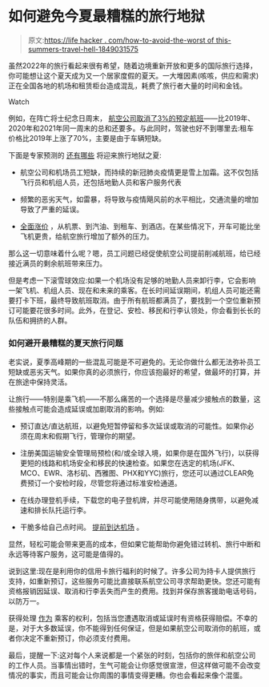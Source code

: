 # 如何避免今夏最糟糕的旅行地狱

> 原文:[https://life hacker . com/how-to-avoid-the-worst of this-summers-travel-hell-1849031575](https://lifehacker.com/how-to-avoid-the-worst-of-this-summers-travel-hell-1849031575)

虽然2022年的旅行看起来很有希望，随着边境重新开放和更多的国际旅行选择，你可能想让这个夏天成为又一个居家度假的夏天。一大堆因素(咳咳，供应和需求)正在全国各地的机场和租赁柜台造成混乱，耗费了旅行者大量的时间和金钱。

Watch

例如，在阵亡将士纪念日周末， [航空公司取消了3%的预定航班](https://www.cnn.com/2022/06/01/business/summer-travel-season-woes/index.html)——比2019年、2020年和2021年同一周末的总和还要多。与此同时，驾驶也好不到哪里去:租车价格比2019年上涨了70%，主要是由于车辆短缺。

下面是专家预测的 [还有哪些](https://www.axios.com/2022/06/01/air-delays-summer) 将迎来旅行地狱之夏:

*   航空公司和机场员工短缺，而持续的新冠肺炎疫情更是雪上加霜。这不仅包括飞行员和机组人员，还包括地勤人员和客户服务代表
*   频繁的恶劣天气，如雷暴，将导致与疫情飓风前的水平相比，交通流量的增加导致了严重的延误。

*   [全面涨价](https://www.cnn.com/2022/06/01/business/summer-travel-season-woes/index.html) ，从机票、到汽油、到租车、到酒店。在某些情况下，开车可能比坐飞机更贵，给航空旅行增加了额外的压力。

那么这一切意味着什么呢？嗯，员工问题已经促使航空公司提前削减航班，给已经接近满员的剩余航班带来压力。

但是考虑一下滚雪球效应:如果一个机场没有足够的地勤人员来卸行李，它会影响一架飞机、机组人员、现在和未来的乘客。在长时间延误期间，机组人员可能还需要打卡下班，最终导致航班取消。由于所有航班都满员了，要找到一个空位重新预订可能要花很多时间。此外，在登记、安检、移民和行李认领处，你会看到长长的队伍和拥挤的人群。

### 如何避开最糟糕的夏天旅行问题

老实说，夏季高峰期的一些混乱可能是不可避免的。无论你做什么都无法弥补员工短缺或恶劣天气。如果你真的必须旅行，你应该抱最好的希望，做最坏的打算，并在旅途中保持灵活。

让旅行——特别是乘飞机——不那么痛苦的一个选择是尽量减少接触点的数量，这些接触点可能会造成延误或加剧取消的影响。例如:

*   预订直达/直达航班，以避免短暂停留和多次延误或取消的可能性。如果你必须在周末和假期飞行，管理你的期望。

*   注册美国运输安全管理局预检(和/或全球入境，如果你是在国外飞行)，以获得更短的线路和机场安全和移民的快速检查。如果您在选定的机场(JFK、MCO、EWR、洛杉矶、西雅图、PHX和YYC)旅行，您还可以通过CLEAR免费预订一个安检时段，尽管您将通过标准安检通道。

*   在线办理登机手续，下载您的电子登机牌，并尽可能使用随身携带，以避免减速和排长队托运行李。

*   干脆多给自己点时间。 [提前到达机场](https://lifehacker.com/how-to-really-decide-how-early-to-get-to-the-airport-1848923019) 。

显然，轻松可能会带来更高的成本，但如果它能帮助你避免错过转机、旅行中断和永远等待客户服务，这可能是值得的。

说到这里:现在是利用你的信用卡旅行福利的时候了。许多公司为持卡人提供旅行支持，如重新预订，这些服务可能比直接联系航空公司寻求帮助更快。您还可能有资格报销因延误、取消和行李丢失而产生的费用。找到并保存旅客援助电话号码，以防万一。

获得处理 [作为](https://lifehacker.com/the-airline-passenger-rights-everyone-should-know-1848321073) 乘客的权利，包括当您遭遇取消或延误时有资格获得赔偿。不幸的是，对于大多数延误，你不能得到任何保证，但是如果航空公司取消你的航班，或者你决定不重新预订，你必须支付费用。

最后，提醒一下:这对每个人来说都是一个紧张的时刻，包括你的旅伴和航空公司的工作人员。当事情出错时，生气可能会让你感觉很宣泄，但这样做可能不会改变情况的事实，而且可能会让你周围的事情变得更糟。你也会看起来像个混蛋。